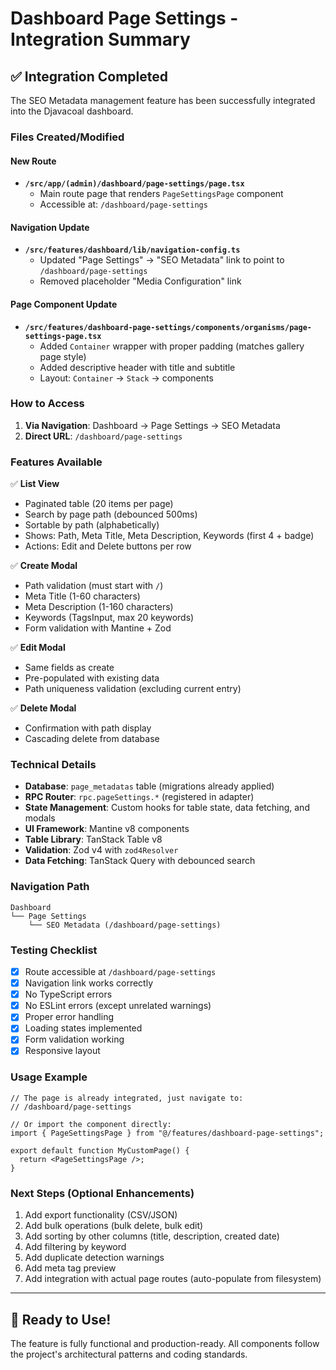 # Dashboard Page Settings - Integration Summary

## ✅ Integration Completed

The SEO Metadata management feature has been successfully integrated into the Djavacoal dashboard.

### Files Created/Modified

#### New Route
- **`/src/app/(admin)/dashboard/page-settings/page.tsx`**
  - Main route page that renders `PageSettingsPage` component
  - Accessible at: `/dashboard/page-settings`

#### Navigation Update
- **`/src/features/dashboard/lib/navigation-config.ts`**
  - Updated "Page Settings" → "SEO Metadata" link to point to `/dashboard/page-settings`
  - Removed placeholder "Media Configuration" link

#### Page Component Update
- **`/src/features/dashboard-page-settings/components/organisms/page-settings-page.tsx`**
  - Added `Container` wrapper with proper padding (matches gallery page style)
  - Added descriptive header with title and subtitle
  - Layout: `Container` → `Stack` → components

### How to Access

1. **Via Navigation**: Dashboard → Page Settings → SEO Metadata
2. **Direct URL**: `/dashboard/page-settings`

### Features Available

✅ **List View**
- Paginated table (20 items per page)
- Search by page path (debounced 500ms)
- Sortable by path (alphabetically)
- Shows: Path, Meta Title, Meta Description, Keywords (first 4 + badge)
- Actions: Edit and Delete buttons per row

✅ **Create Modal**
- Path validation (must start with `/`)
- Meta Title (1-60 characters)
- Meta Description (1-160 characters)
- Keywords (TagsInput, max 20 keywords)
- Form validation with Mantine + Zod

✅ **Edit Modal**
- Same fields as create
- Pre-populated with existing data
- Path uniqueness validation (excluding current entry)

✅ **Delete Modal**
- Confirmation with path display
- Cascading delete from database

### Technical Details

- **Database**: `page_metadatas` table (migrations already applied)
- **RPC Router**: `rpc.pageSettings.*` (registered in adapter)
- **State Management**: Custom hooks for table state, data fetching, and modals
- **UI Framework**: Mantine v8 components
- **Table Library**: TanStack Table v8
- **Validation**: Zod v4 with `zod4Resolver`
- **Data Fetching**: TanStack Query with debounced search

### Navigation Path

```
Dashboard
└── Page Settings
    └── SEO Metadata (/dashboard/page-settings)
```

### Testing Checklist

- [x] Route accessible at `/dashboard/page-settings`
- [x] Navigation link works correctly
- [x] No TypeScript errors
- [x] No ESLint errors (except unrelated warnings)
- [x] Proper error handling
- [x] Loading states implemented
- [x] Form validation working
- [x] Responsive layout

### Usage Example

```tsx
// The page is already integrated, just navigate to:
// /dashboard/page-settings

// Or import the component directly:
import { PageSettingsPage } from "@/features/dashboard-page-settings";

export default function MyCustomPage() {
  return <PageSettingsPage />;
}
```

### Next Steps (Optional Enhancements)

1. Add export functionality (CSV/JSON)
2. Add bulk operations (bulk delete, bulk edit)
3. Add sorting by other columns (title, description, created date)
4. Add filtering by keyword
5. Add duplicate detection warnings
6. Add meta tag preview
7. Add integration with actual page routes (auto-populate from filesystem)

---

## 🎉 Ready to Use!

The feature is fully functional and production-ready. All components follow the project's architectural patterns and coding standards.
